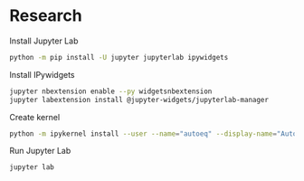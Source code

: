 # Research

Install Jupyter Lab
```bash
python -m pip install -U jupyter jupyterlab ipywidgets
```

Install IPywidgets
```bash
jupyter nbextension enable --py widgetsnbextension
jupyter labextension install @jupyter-widgets/jupyterlab-manager
```

Create kernel
```bash
python -m ipykernel install --user --name="autoeq" --display-name="AutoEq (Python 3)"
```

Run Jupyter Lab
```bash
jupyter lab
```
